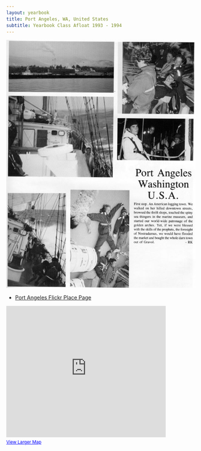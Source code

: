 ```yaml
---
layout: yearbook
title: Port Angeles, WA, United States
subtitle: Yearbook Class Afloat 1993 - 1994
---
```


<img src="/classafloat/images/yearbook/03_port_angeles_washington.jpg" alt="Class Afloat Yearbook 93-94 - 3 - Port Angeles, Washington" />

* [Port Angeles Flickr Place Page](http://www.flickr.com/places//United+States/Washington/Port+Angeles)

<iframe width="425" height="350" frameborder="0" scrolling="no" marginheight="0" marginwidth="0" src="http://maps.google.com/maps?f=q&amp;source=s_q&amp;hl=en&amp;geocode=&amp;q=Port+Angeles,+WA,+United+States&amp;aq=0&amp;sll=49.278484,-123.071212&amp;sspn=0.010555,0.018196&amp;vpsrc=0&amp;ie=UTF8&amp;hq=&amp;hnear=Port+Angeles,+Clallam,+Washington&amp;t=m&amp;z=12&amp;ll=48.118146,-123.430741&amp;output=embed"></iframe><br /><small><a href="http://maps.google.com/maps?f=q&amp;source=embed&amp;hl=en&amp;geocode=&amp;q=Port+Angeles,+WA,+United+States&amp;aq=0&amp;sll=49.278484,-123.071212&amp;sspn=0.010555,0.018196&amp;vpsrc=0&amp;ie=UTF8&amp;hq=&amp;hnear=Port+Angeles,+Clallam,+Washington&amp;t=m&amp;z=12&amp;ll=48.118146,-123.430741" style="color:#0000FF;text-align:left">View Larger Map</a></small>
